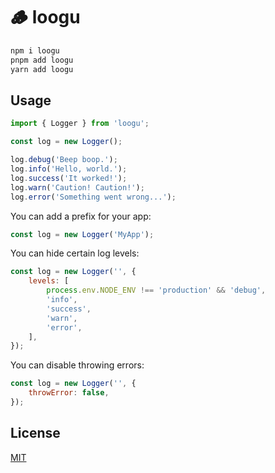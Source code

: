 # 🪵 loogu

```sh
npm i loogu
pnpm add loogu
yarn add loogu
```

## Usage

```js
import { Logger } from 'loogu';

const log = new Logger();

log.debug('Beep boop.');
log.info('Hello, world.');
log.success('It worked!');
log.warn('Caution! Caution!');
log.error('Something went wrong...');
```

You can add a prefix for your app:

```js
const log = new Logger('MyApp');
```

You can hide certain log levels:

```js
const log = new Logger('', {
	levels: [
		process.env.NODE_ENV !== 'production' && 'debug',
		'info',
		'success',
		'warn',
		'error',
	],
});
```

You can disable throwing errors:

```js
const log = new Logger('', {
	throwError: false,
});
```

## License

[MIT](LICENSE)
